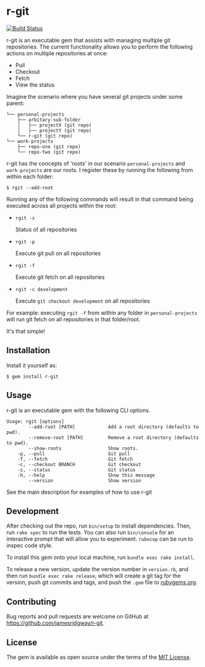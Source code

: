# r-git

[![Build Status](https://travis-ci.org/jamesridgway/r-git.svg?branch=master)](https://travis-ci.org/jamesridgway/r-git)

r-git is an executable gem that assists with managing multiple git repositories. The current functionality allows you to perform the following actions on multiple repositories at once:
* Pull
* Checkout
* Fetch
* View the status

Imagine the scenario where you have several git projects under some parent:

    └── personal-projects
        ├── arbitary-sub-folder
        │   ├── projectX (git repo)
        │   ├── projectY (git repo)
        └── r-git (git repo)
    └── work-projects
        ├── repo-one (git repo)
        └── repo-two (git repo)


r-git has the concepts of 'roots' in our scenario `personal-projects` and `work-projects` are our roots. I register these by running the following from within each folder:

    $ rgit --add-root

Running any of the following commands will result in that command being executed across all projects within the root:

* `rgit -s`

  Status of all repositories

* `rgit -p`

  Execute git pull on all repositories

* `rgit -f`

  Execute git fetch on all repositories

* `rgit -c development`

  Execute `git checkout development` on all repositories

For example: executing `rgit -f` from within any folder in `personal-projects` will run git fetch on all repositories in that folder/root.

It's that simple!

## Installation
Install it yourself as:

    $ gem install r-git

## Usage
r-git is an executable gem with the following CLI options.

    Usage: rgit [options]
            --add-root [PATH]            Add a root directory (defaults to pwd).
            --remove-root [PATH]         Remove a root directory (defaults to pwd).
            --show-roots                 Show roots.
        -p, --pull                       Git pull
        -f, --fetch                      Git fetch
        -c, --checkout BRANCH            Git checkout
        -s, --status                     Git status
        -h, --help                       Show this message
            --version                    Show version

See the main description for examples of how to use r-git

## Development
After checking out the repo, run `bin/setup` to install dependencies. Then, run `rake spec` to run the tests. You can also run `bin/console` for an interactive prompt that will allow you to experiment. `rubocop` can be run to inspec code style.

To install this gem onto your local machine, run `bundle exec rake install`.

To release a new version, update the version number in `version.rb`, and then run `bundle exec rake release`, which will create a git tag for the version, push git commits and tags, and push the `.gem` file to [rubygems.org](https://rubygems.org).

## Contributing
Bug reports and pull requests are welcome on GitHub at https://github.com/jamesridgway/r-git.


## License
The gem is available as open source under the terms of the [MIT License](http://opensource.org/licenses/MIT).

